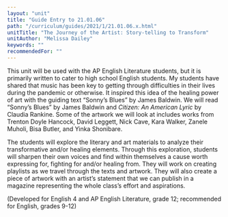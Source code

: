 ```yaml
---
layout: "unit"
title: "Guide Entry to 21.01.06"
path: "/curriculum/guides/2021/1/21.01.06.x.html"
unitTitle: "The Journey of the Artist: Story-telling to Transform"
unitAuthor: "Melissa Dailey"
keywords: ""
recommendedFor: "" 
---
```

<main>
        <p>This unit will be used with the AP English Literature students, but it is primarily written to cater to high school English students. My students have shared that music has been key to getting through difficulties in their lives during the pandemic or otherwise. It inspired this idea of the healing power of art with the guiding text &ldquo;Sonny&rsquo;s Blues&rdquo; by James Baldwin. We will read &ldquo;Sonny&rsquo;s Blues&rdquo; by James Baldwin and <em>Citizen: An American Lyric</em> by Claudia Rankine. Some of the artwork we will look at includes works from Trenton Doyle Hancock, David Leggett, Nick Cave, Kara Walker, Zanele Muholi, Bisa Butler, and Yinka Shonibare.</p>
<p>The students will explore the literary and art materials to analyze their transformative and/or healing elements. Through this exploration, students will sharpen their own voices and find within themselves a cause worth expressing for, fighting for and/or healing from. They will work on creating playlists as we travel through the texts and artwork. They will also create a piece of artwork with an artist&rsquo;s statement that we can publish in a magazine representing the whole class&rsquo;s effort and aspirations.</p>
<p>(Developed for English 4 and AP English Literature, grade 12; recommended for English, grades 9-12)</p>
</main>
